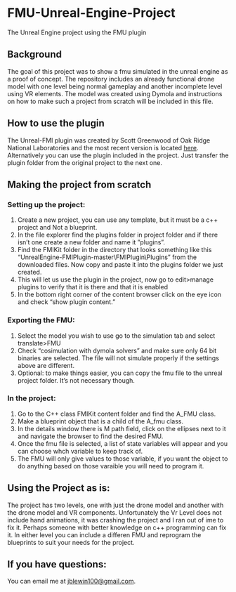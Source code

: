 # FMU-Unreal-Engine-Project
The Unreal Engine project using the FMU plugin
## Background
The goal of this project was to show a fmu simulated in the unreal engine as a proof of concept. 
The repository includes an already functional drone model with one level being normal gameplay and another incomplete level using VR elements.
The model was created using Dymola and instructions on how to make such a project from scratch will be included in this file.
## How to use the plugin
The Unreal-FMI plugin was created by Scott Greenwood of Oak Ridge National Laboratories and the most recent version is located [here](https://github.com/ORNL-Modelica/UnrealEngine-FMIPlugin).
Alternatively you can use the plugin included in the project. Just transfer the plugin folder from the original project to the next one.
## Making the project from scratch
### Setting up the project:

1. Create a new project, you can use any template, but it must be a c++ project and Not a blueprint.
2. In the file explorer find the plugins folder in project folder and if there isn’t one create a new folder and name it ”plugins”.
3. Find the FMIKit folder in the directory that looks something like this “UnrealEngine-FMIPlugin-master\FMIPlugin\Plugins” from the downloaded files.
Now copy and paste it into the plugins folder we just created.
4. This will let us use the plugin in the project, now go to edit>manage plugins to verify that it is there and that it is enabled
5. In the bottom right corner of the content browser click on the eye icon and check “show plugin content.”

### Exporting the FMU:

1. Select the model you wish to use go to the simulation tab and select translate>FMU
2. Check “cosimulation with dymola solvers” and make sure only 64 bit binaries are selected. The file will not simulate properly if the settings above are different.
3. Optional: to make things easier, you can copy the fmu file to the unreal project folder. It’s not necessary though.

### In the project:

1. Go to the C++ class FMIKit content folder and find the A_FMU class.
2. Make a blueprint object that is a child of the A_fmu class.
3. In the details window there is M path field, click on the ellipses next to it and navigate the browser to find the desired FMU.
4. Once the fmu file is selected, a list of state variables will appear and you can choose whch variable to keep track of.
5. The FMU will only give values to those variable, if you want the object to do anything based on those varaible you will need to program it.


## Using the Project as is:
The project has two levels, one with just the drone model and another with the drone model and VR components. Unfortunately the Vr Level does not include hand animations, it was crashing the project and I ran out of ime to fix it. Perhaps someone with better knowledge on c++ programming can fix it. In either level you can include a differen FMU and reprogram the blueprints to suit your needs for the project.

## If you have questions:
You can email me at jblewin100@gmail.com.
